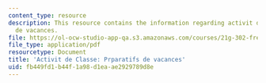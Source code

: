 ```yaml
---
content_type: resource
description: This resource contains the information regarding activit de classe prparatifs
  de vacances.
file: https://ol-ocw-studio-app-qa.s3.amazonaws.com/courses/21g-302-french-ii-fall-2004/fb449fd1b44f1a98d1eaae2929789d8e_MIT21G_302_F04_classe_Z1.pdf
file_type: application/pdf
resourcetype: Document
title: 'Activit de Classe: Prparatifs de vacances'
uid: fb449fd1-b44f-1a98-d1ea-ae2929789d8e
---
```

